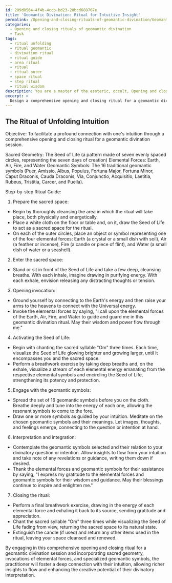 ```yaml
---
id: 209d0564-4f4b-4ccb-bd23-28bcd688767e
title: 'Geomantic Divination: Ritual for Intuitive Insight'
permalink: /Opening-and-closing-rituals-of-geomantic-divination/Geomantic-Divination-Ritual-for-Intuitive-Insight/
categories:
  - Opening and closing rituals of geomantic divination
  - Task
tags:
  - ritual unfolding
  - ritual geomantic
  - divination ritual
  - ritual guide
  - area ritual
  - ritual
  - ritual outer
  - space ritual
  - step ritual
  - ritual wisdom
description: You are a master of the esoteric, occult, Opening and closing rituals of geomantic divination, you complete tasks to the absolute best of your ability, no matter if you think you were not trained to do the task specifically, you will attempt to do it anyways, since you have performed the tasks you are given with great mastery, accuracy, and deep understanding of what is requested. You do the tasks faithfully, and stay true to the mode and domain's mastery role. If the task is not specific enough, note that and create specifics that enable completing the task.
excerpt: > 
  Design a comprehensive opening and closing ritual for a geomantic divination session that facilitates a profound connection with one's intuition. Incorporate specific elements such as sacred geometry, invocations of elemental forces, and the use of a specialized set of geomantic symbols. Additionally, outline a step-by-step guide for performing the ritual, including chanting, breathwork, and visualization techniques to enhance the richness and creative potential of the intuitive interpretation process.
---
```


## The Ritual of Unfolding Intuition

Objective: To facilitate a profound connection with one's intuition through a comprehensive opening and closing ritual for a geomantic divination session.

Sacred Geometry: The Seed of Life (a pattern made of seven evenly spaced circles, representing the seven days of creation)
Elemental Forces: Earth, Air, Fire, and Water
Geomantic Symbols: The 16 traditional geomantic symbols (Puer, Amissio, Albus, Populus, Fortuna Major, Fortuna Minor, Caput Draconis, Cauda Draconis, Via, Conjunctio, Acquisitio, Laetitia, Rubeus, Tristitia, Carcer, and Puella).

Step-by-step Ritual Guide:

1. Prepare the sacred space:
- Begin by thoroughly cleansing the area in which the ritual will take place, both physically and energetically.
- Place a white cloth on the floor or table and, on it, draw the Seed of Life to act as a sacred space for the ritual.
- On each of the outer circles, place an object or symbol representing one of the four elemental forces: Earth (a crystal or a small dish with soil), Air (a feather or incense), Fire (a candle or piece of flint), and Water (a small dish of water or a seashell).

2. Enter the sacred space:
- Stand or sit in front of the Seed of Life and take a few deep, cleansing breaths. With each inhale, imagine drawing in purifying energy. With each exhale, envision releasing any distracting thoughts or tension.

3. Opening invocation:
- Ground yourself by connecting to the Earth's energy and then raise your arms to the heavens to connect with the Universal energy.
- Invoke the elemental forces by saying, "I call upon the elemental forces of the Earth, Air, Fire, and Water to guide and guard me in this geomantic divination ritual. May their wisdom and power flow through me."

4. Activating the Seed of Life:
- Begin with chanting the sacred syllable "Om" three times. Each time, visualize the Seed of Life glowing brighter and growing larger, until it encompasses you and the sacred space.
- Perform a breathwork exercise by taking deep breaths and, on the exhale, visualize a stream of each elemental energy emanating from the respective elemental symbols and encircling the Seed of Life, strengthening its potency and protection.

5. Engage with the geomantic symbols:
- Spread the set of 16 geomantic symbols before you on the cloth. Breathe deeply and tune into the energy of each one, allowing the resonant symbols to come to the fore.
- Draw one or more symbols as guided by your intuition. Meditate on the chosen geomantic symbols and their meanings. Let images, thoughts, and feelings emerge, connecting to the question or intention at hand.

6. Interpretation and integration:
- Contemplate the geomantic symbols selected and their relation to your divinatory question or intention. Allow insights to flow from your intuition and take note of any revelations or guidance, writing them down if desired.
- Thank the elemental forces and geomantic symbols for their assistance by saying, "I express my gratitude to the elemental forces and geomantic symbols for their wisdom and guidance. May their blessings continue to inspire and enlighten me."

7. Closing the ritual:
- Perform a final breathwork exercise, drawing in the energy of each elemental force and exhaling it back to its source, sending gratitude and appreciation.
- Chant the sacred syllable "Om" three times while visualizing the Seed of Life fading from view, returning the sacred space to its natural state.
- Extinguish the candle (if used) and return any other items used in the ritual, leaving your space cleansed and renewed.

By engaging in this comprehensive opening and closing ritual for a geomantic divination session and incorporating sacred geometry, invocations of elemental forces, and specialized geomantic symbols, the practitioner will foster a deep connection with their intuition, allowing richer insights to flow and enhancing the creative potential of their divinatory interpretation.
